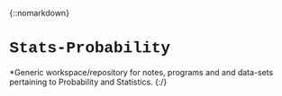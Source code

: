 {::nomarkdown}





<h1 style="font-family:Courier;size:40px;">Stats-Probability</h1>

*Generic workspace/repository for notes, programs and and data-sets pertaining to Probability and Statistics.
{:/}

